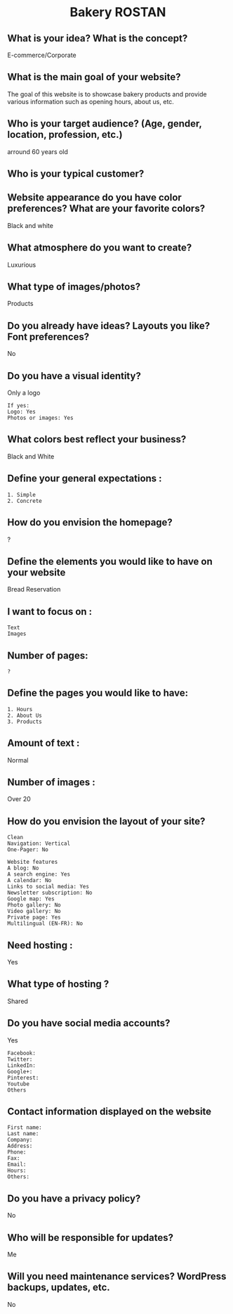 <h1 align="center">Bakery ROSTAN</h1>


## **What is your idea? What is the concept?** 
E-commerce/Corporate

## **What is the main goal of your website?**

The goal of this website is to showcase bakery products and provide various information such as opening hours, about us, etc.

## **Who is your target audience? (Age, gender, location, profession, etc.)**
arround 60 years old
## **Who is your typical customer?**

## **Website appearance do you have color preferences? What are your favorite colors?**
Black and white
## **What atmosphere do you want to create?**
Luxurious
## **What type of images/photos?**
Products
## **Do you already have ideas? Layouts you like? Font preferences?**
No
## **Do you have a visual identity?**
Only a logo
```
If yes:
Logo: Yes
Photos or images: Yes
```
## **What colors best reflect your business?**
Black and White
## **Define your general expectations :**
```
1. Simple
2. Concrete
```
## **How do you envision the homepage?**
?
## **Define the elements you would like to have on your website**
Bread Reservation
## **I want to focus on :**
```
Text
Images
```
## **Number of pages:**
```
?
```
## **Define the pages you would like to have:**
```
1. Hours
2. About Us
3. Products
```
## **Amount of text :**
Normal
## **Number of images :**
Over 20
## **How do you envision the layout of your site?**
```
Clean
Navigation: Vertical
One-Pager: No

Website features
A blog: No
A search engine: Yes
A calendar: No
Links to social media: Yes
Newsletter subscription: No
Google map: Yes
Photo gallery: No
Video gallery: No
Private page: Yes
Multilingual (EN-FR): No
```
## **Need hosting :**
Yes
## **What type of hosting ?**
Shared
## **Do you have social media accounts?**
Yes
```
Facebook:
Twitter:
LinkedIn:
Google+:
Pinterest:
Youtube
Others
```
## **Contact information displayed on the website**
```
First name:
Last name:
Company:
Address:
Phone:
Fax:
Email:
Hours: 
Others:
```
## **Do you have a privacy policy?**
No
## **Who will be responsible for updates?**
Me
## **Will you need maintenance services? WordPress backups, updates, etc.**

No


